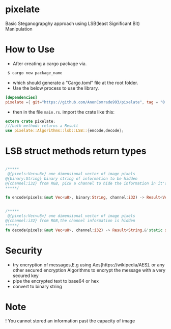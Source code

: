 # pixelate
Basic Steganograpghy approach using LSB(least Significant Bit) Manipulation 

# How to Use 
- After creating a cargo package via.
 
 ```bash
  $ cargo new package_name
  ```
- which should generate a "Cargo.toml" file at the root folder.
- Use the below process to use the library.

```toml
[dependencies]
pixelate ={ git="https://github.com/AnonComrade993/pixelate", tag = "0.0.1" } 
```
- then in the file ```main.rs```. import the crate like this:

```rust
extern crate pixelate;
///both methods returns a Result 
use pixelate::Algorithms::lsb::LSB::{encode,decode};
```
# LSB struct methods return types
```rust

/*****
 @{pixels:Vec<u8>} one dimensional vector of image pixels
@{binary:String} binary string of information to be hidden
@{channel:i32} from RGB, pick a channel to hide the information in it's lsb
*****/
 
fn encode(pixels:&mut Vec<u8>, binary:String, channel:i32) -> Result<Vec<u8>,&'static str>


/*****
 @{pixels:Vec<u8>} one dimensional vector of image pixels
@{channel:i32} from RGB,the channel information is hidden 
*****/
fn decode(pixels:&mut Vec<u8>, channel:i32) -> Result<String,&'static str>
```


# Security
- try encryption of messages,E.g using
Aes[https://wikipedia/AES]. or any other secured encryption Algorithms to encrypt the message with a very secured key
- pipe the encrypted text to base64 or hex
- convert to binary string 

# Note
! You cannot stored an information past the capacity of image 
